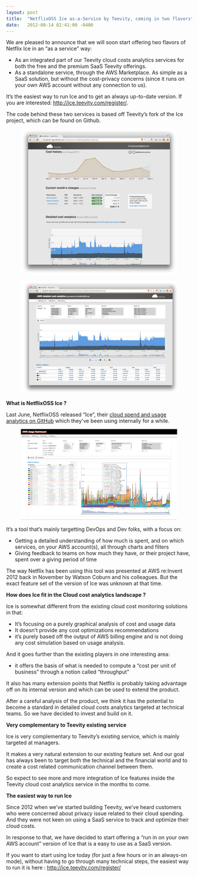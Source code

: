 ```yaml
---
layout: post
title:  "NetflixOSS Ice as-a-Service by Teevity, coming in two flavors"
date:   2012-08-14 02:41:00 -0400
---
```

<p>We are pleased to announce that we will soon start offering two flavors of Netflix Ice in an &ldquo;as a service&rdquo; way:</p>
<ul><li>As an integrated part of our Teevity cloud costs analytics services for both the free and the premium SaaS Teevity offerings.</li>
<li>As a standalone service, through the AWS Marketplace. As simple as a SaaS solution, but without the cost-privacy concerns (since it runs on your own AWS account without any connection to us).</li>
</ul><p>It&rsquo;s the easiest way to run Ice and to get an always up-to-date version. If you are interested: <a href="http://ice.teevity.com/register/" title="Register for NetflixOSS Ice as a Service by Teevity" target="_blank">http://ice.teevity.com/register/</a>.</p>
<p>The code behind these two services is based off Teevity&rsquo;s fork of the Ice project, which can be found on Github.</p>
<p><figure class="tmblr-full" data-orig-height="467" data-orig-width="500"><img alt="image" src="/assets/images/import/58240593080_0.png" data-orig-height="467" data-orig-width="500"/></figure></p>
<p><figure class="tmblr-full" data-orig-height="360" data-orig-width="500"><img alt="image" src="/assets/images/import/58240593080_1.png" data-orig-height="360" data-orig-width="500"/></figure></p>
<p><strong>What is NetflixOSS Ice ?</strong></p>
<p>Last June, NetflixOSS released &ldquo;Ice&rdquo;, their <a href="https://github.com/Netflix/ice" title="NetflixOSS Ice" target="_blank">cloud spend and usage analytics </a><a href="https://github.com/Netflix/ice" title="NetflixOSS Ice" target="_blank">on GitHub</a> which they've been using internally for a while.</p>
<p><figure class="tmblr-full" data-orig-height="291" data-orig-width="500"><img alt="image" src="/assets/images/import/58240593080_2.png" data-orig-height="291" data-orig-width="500"/></figure></p>

<p>It&rsquo;s a tool that&rsquo;s mainly targetting DevOps and Dev folks, with a focus on:</p>
<ul><li>Getting a detailed understanding of how much is spent, and on which services, on your AWS account(s), all through charts and filters</li>
<li>Giving feedback to teams on how much they have, or their project have, spent over a giving period of time</li>
</ul><p>The way Netflix has been using this tool was presented at AWS re:Invent 2012 back in November by Watson Coburn and his colleagues. But the exact feature set of the version of Ice was unknown at that time.</p>
<p><strong>How does Ice fit in the Cloud cost analytics landscape ?</strong></p>
<p>Ice is somewhat different from the existing cloud cost monitoring solutions in that:</p>
<ul><li>It&rsquo;s focusing on a purely graphical analysis of cost and usage data</li>
<li>It doesn&rsquo;t provide any cost optimizations recommendations</li>
<li>it&rsquo;s purely based off the output of AWS billing engine and is not doing any cost simulation based on usage analysis.</li>
</ul><p>And it goes further than the existing players in one interesting area: </p>
<ul><li>it offers the basis of what is needed to compute a &ldquo;cost per unit of business&rdquo; through a notion called &ldquo;throughput&rdquo;</li>
</ul><p>It also has many extension points that Netflix is probably taking advantage off on its internal version and which can be used to extend the product.</p>
<p>After a careful analysis of the product, we think it has the potential to become a standard in detailed cloud costs analytics targeted at technical teams. So we have decided to invest and build on it. </p>
<p><strong>Very complementary to Teevity existing service</strong></p>
<p>Ice is very complementary to Teevity&rsquo;s existing service, which is mainly targeted at managers.</p>
<p>It makes a very natural extension to our existing feature set. And our goal has always been to target both the technical and the financial world and to create a cost related communication channel between them.</p>
<p>So expect to see more and more integration of Ice features inside the Teevity cloud cost analytics service in the months to come.</p>
<p><strong>The easiest way to run Ice</strong></p>
<p>Since 2012 when we&rsquo;ve started building Teevity, we&rsquo;ve heard customers who were concerned about privacy issue related to their cloud spending. And they were not keen on using a SaaS service to track and optimize their cloud costs.</p>
<p>In response to that, we have decided to start offering a &ldquo;run in on your own AWS account&rdquo; version of Ice that is a easy to use as a SaaS version.</p>
<p>If you want to start using Ice today (for just a few hours or in an always-on mode), without having to go through many technical steps, the easiest way to run it is here : <a href="http://ice.teevity.com/register/" target="_blank">http://ice.teevity.com/register/</a></p>
 
